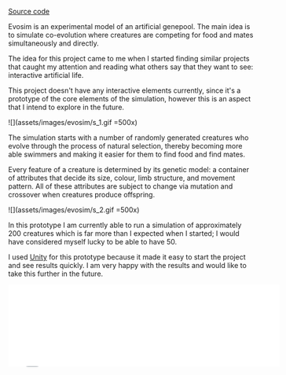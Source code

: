 [Source code](https://github.com/clomax/evosim)

Evosim is an experimental model of an artificial genepool. The main idea is to
simulate co-evolution where creatures are competing for food and mates
simultaneously and directly.

The idea for this project came to me when I started finding similar projects
that caught my attention and reading what others say that they want to see:
interactive artificial life.

This project doesn't have any interactive elements currently, since it's a
prototype of the core elements of the simulation, however this is an aspect
that I intend to explore in the future.

![](assets/images/evosim/s_1.gif =500x)

The simulation starts with a number of randomly generated creatures who evolve
through the process of natural selection, thereby becoming more able swimmers
and making it easier for them to find food and find mates.

Every feature of a creature is determined by its genetic model: a container of
attributes that decide its size, colour, limb structure, and movement pattern.
All of these attributes are subject to change via mutation and crossover when
creatures produce offspring.

![](assets/images/evosim/s_2.gif =500x)

In this prototype I am currently able to run a simulation of approximately 200
creatures which is far more than I expected when I started; I would have
considered myself lucky to be able to have 50.

I used [Unity]() for this prototype because it made it easy to start the
project and see results quickly. I am very happy with the results and would
like to take this further in the future.

<iframe style="margin-left: auto; margin-right: auto; display: block" src="//itch.io/embed/17096?linkback=true" width="552" height="167" frameborder="0"></iframe>

